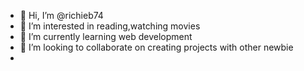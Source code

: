 - 👋 Hi, I’m @richieb74
- 👀 I’m interested in reading,watching movies
- 🌱 I’m currently learning web development
- 💞️ I’m looking to collaborate on creating projects with other newbie 
- 

<!---
richieb74/richieb74 is a ✨ special ✨ repository because its `README.md` (this file) appears on your GitHub profile.
You can click the Preview link to take a look at your changes.
--->
